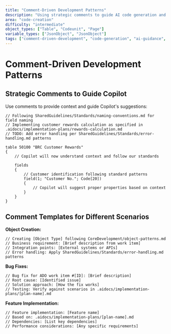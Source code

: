 ```yaml
---
title: "Comment-Driven Development Patterns"
description: "Using strategic comments to guide AI code generation and maintain development context in Business Central"
area: "code-creation"
difficulty: "intermediate"
object_types: ["Table", "Codeunit", "Page"]
variable_types: ["JsonObject", "JsonObject"]
tags: ["comment-driven-development", "code-generation", "ai-guidance", "development-context", "strategic-comments"]
---
```


# Comment-Driven Development Patterns

## Strategic Comments to Guide Copilot

Use comments to provide context and guide Copilot's suggestions:

```al
// Following SharedGuidelines/Standards/naming-conventions.md for field naming
// Implementing customer rewards calculation as specified in .aidocs/implementation-plans/rewards-calculation.md
// TODO: Add error handling per SharedGuidelines/Standards/error-handling.md patterns

table 50100 "BRC Customer Rewards"
{
    // Copilot will now understand context and follow our standards
    
    fields
    {
        // Customer identification following standard patterns
        field(1; "Customer No."; Code[20])
        {
            // Copilot will suggest proper properties based on context
        }
    }
}
```

## Comment Templates for Different Scenarios

**Object Creation:**
```al
// Creating [Object Type] following CoreDevelopment/object-patterns.md
// Business requirement: [Brief description from work item]
// Integration points: [External systems or APIs]
// Error handling: Apply SharedGuidelines/Standards/error-handling.md patterns
```

**Bug Fixes:**
```al
// Bug fix for ADO work item #[ID]: [Brief description]
// Root cause: [Identified issue]
// Solution approach: [How the fix works]
// Testing: Verify against scenarios in .aidocs/implementation-plans/[plan-name].md
```

**Feature Implementation:**
```al
// Feature implementation: [Feature name]
// Based on: .aidocs/implementation-plans/[plan-name].md
// Dependencies: [List key dependencies]
// Performance considerations: [Any specific requirements]
```

